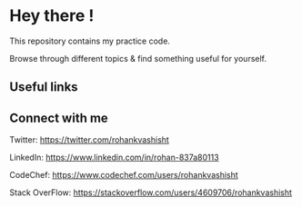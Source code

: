 # Hey there !

This repository contains my practice code.

Browse through different topics & find something useful for yourself.

## Useful links

## Connect with me

Twitter: https://twitter.com/rohankvashisht

LinkedIn: https://www.linkedin.com/in/rohan-837a80113

CodeChef: https://www.codechef.com/users/rohankvashisht

Stack OverFlow: https://stackoverflow.com/users/4609706/rohankvashisht

